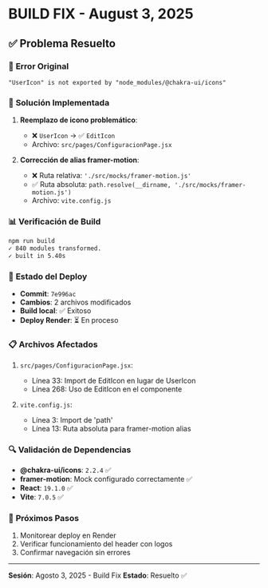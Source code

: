 # BUILD FIX - August 3, 2025

## ✅ **Problema Resuelto**

### 🐛 **Error Original**
```
"UserIcon" is not exported by "node_modules/@chakra-ui/icons"
```

### 🔧 **Solución Implementada**

1. **Reemplazo de icono problemático**:
   - ❌ `UserIcon` → ✅ `EditIcon` 
   - Archivo: `src/pages/ConfiguracionPage.jsx`

2. **Corrección de alias framer-motion**:
   - ❌ Ruta relativa: `'./src/mocks/framer-motion.js'`
   - ✅ Ruta absoluta: `path.resolve(__dirname, './src/mocks/framer-motion.js')`
   - Archivo: `vite.config.js`

### 📊 **Verificación de Build**

```bash
npm run build
✓ 840 modules transformed.
✓ built in 5.40s
```

### 🚀 **Estado del Deploy**

- **Commit**: `7e996ac`
- **Cambios**: 2 archivos modificados
- **Build local**: ✅ Exitoso
- **Deploy Render**: ⏳ En proceso

### 📋 **Archivos Afectados**

1. `src/pages/ConfiguracionPage.jsx`:
   - Línea 33: Import de EditIcon en lugar de UserIcon
   - Línea 268: Uso de EditIcon en el componente

2. `vite.config.js`:
   - Línea 3: Import de 'path'
   - Línea 13: Ruta absoluta para framer-motion alias

### 🔍 **Validación de Dependencias**

- **@chakra-ui/icons**: `2.2.4` ✅
- **framer-motion**: Mock configurado correctamente ✅
- **React**: `19.1.0` ✅
- **Vite**: `7.0.5` ✅

### 🎯 **Próximos Pasos**

1. Monitorear deploy en Render
2. Verificar funcionamiento del header con logos
3. Confirmar navegación sin errores

---
**Sesión**: Agosto 3, 2025 - Build Fix
**Estado**: Resuelto ✅
